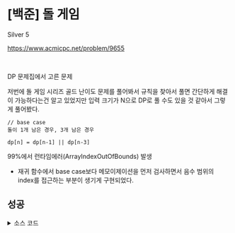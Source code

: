 # [백준] 돌 게임

Silver 5

https://www.acmicpc.net/problem/9655

<br>

DP 문제집에서 고른 문제

저번에 돌 게임 시리즈 골드 난이도 문제를 풀어봐서 규칙을 찾아서 풀면 간단하게 해결이 가능하다는건 알고 있었지만 입력 크기가 N으로 DP로 풀 수도 있을 것 같아서 그렇게 풀어봤다.

```
// base case
돌이 1개 남은 경우, 3개 남은 경우

dp[n] = dp[n-1] || dp[n-3]
```

99%에서 런타임에러(ArrayIndexOutOfBounds) 발생

* 재귀 함수에서 base case보다 메모이제이션을 먼저 검사하면서 음수 범위의 index를 접근하는 부분이 생기게 구현되었다.

## 성공

<details><summary>소스 코드</summary>

```java
import java.io.BufferedReader;
import java.io.InputStreamReader;
import java.util.Arrays;

public class Main {
    int N;
    int[] dp; // dp[n] = 현재 차례에 돌이 n개가 있을 경우 0이면 패, 1이면 승

    int func(int n) {
        // base case
        if(n < 1 || n == 1 || n == 3) return 1;
        if (dp[n] != -1) return dp[n];

        if (func(n - 1) == 0 || func(n - 3) == 0) dp[n] = 1;
        else dp[n] = 0;

        return dp[n];
    }

    void solution() throws Exception {
        BufferedReader br = new BufferedReader(new InputStreamReader(System.in));
        N = Integer.parseInt(br.readLine());

        dp = new int[N + 1];
        Arrays.fill(dp, -1);

        if (func(N) == 1) System.out.println("SK");
        else System.out.println("CY");
    }

    public static void main(String[] args) throws Exception {
        new Main().solution();
    }
}
```

</details>